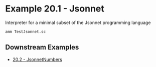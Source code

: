# Example 20.1 - Jsonnet
Interpreter for a minimal subset of the Jsonnet programming language

```bash
amm TestJsonnet.sc
```
## Downstream Examples

- [20.2 - JsonnetNumbers](https://github.com/handsonscala/handsonscala/tree/master/examples/20.2%20-%20JsonnetNumbers)